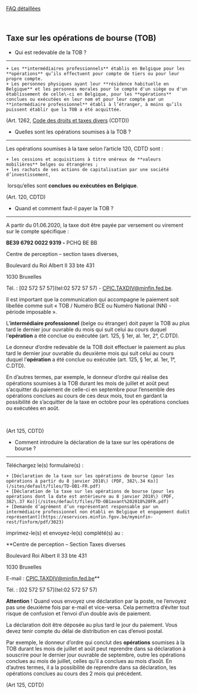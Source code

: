 




[FAQ détaillées](https://gcloudbelgium.sharepoint.com/sites/minfin-fisconet_public/fiscal-discipline/other-duties-and-taxes/administrative-directives-and-comments/faq/e1b72c6b-e2a1-4a34-82dd-76ed483e2737)  

 




Taxe sur les opérations de bourse (TOB)
---------------------------------------




* Qui est redevable de la TOB ?
-----------------------------





	+ Les **intermédiaires professionnels** établis en Belgique pour les **opérations** qu’ils effectuent pour compte de tiers ou pour leur propre compte.
	+ Les personnes physiques ayant leur **résidence habituelle en Belgique** et les personnes morales pour le compte d'un siège ou d'un établissement de celle\-ci en Belgique, pour les **opérations** conclues ou exécutées en leur nom et pour leur compte par un **intermédiaire professionnel** établi à l’étranger, à moins qu’ils puissent établir que la TOB a été acquittée.
(Art. 1262, [Code des droits et taxes divers](https://eservices.minfin.fgov.be/myminfin-web/pages/public/fisconet/document/aefc7a29-dd6b-40ca-9ed1-e10d77d41a59) (CDTD))
* Quelles sont les opérations soumises à la TOB ?
-----------------------------------------------




Les opérations soumises à la taxe selon l’article 120, CDTD sont :



	+ les cessions et acquisitions à titre onéreux de **valeurs mobilières** belges ou étrangères ;
	+ les rachats de ses actions de capitalisation par une société d’investissement,
 lorsqu’elles sont **conclues ou exécutées en Belgique**.


(Art. 120, CDTD)
* Quand et comment faut\-il payer la TOB ?
----------------------------------------




A partir du 01\.06\.2020, la taxe doit être payée par versement ou virement sur le compte spécifique :


**BE39 6792 0022 9319 \-** PCHQ BE BB  

Centre de perception – section taxes diverses,  

Boulevard du Roi Albert II 33 bte 431  

1030 Bruxelles  

Tél. : [02 572 57 57](tel:02 572 57 57) \- [CPIC.TAXDIV@minfin.fed.be](mailto:CPIC.TAXDIV@minfin.fed.be).


Il est important que la communication qui accompagne le paiement soit libellée comme suit « TOB / Numéro BCE ou Numéro National (NN) \- période imposable ».


L’**intermédiaire professionnel** (belge ou étranger) doit payer la TOB au plus tard le dernier jour ouvrable du mois qui suit celui au cours duquel l’**opération** a été conclue ou exécutée (art. 125, § 1er, al. 1er, 2°, C.DTD).  

  

Le donneur d’ordre redevable de la TOB doit effectuer le paiement au plus tard le dernier jour ouvrable du deuxième mois qui suit celui au cours duquel l’**opération** a été conclue ou exécutée (art. 125, § 1er, al. 1er, 1°, C.DTD).  

  

En d’autres termes, par exemple, le donneur d’ordre qui réalise des opérations soumises à la TOB durant les mois de juillet et août peut s’acquitter du paiement de celle\-ci en septembre pour l’ensemble des opérations conclues au cours de ces deux mois, tout en gardant la possibilité de s’acquitter de la taxe en octobre pour les opérations conclues ou exécutées en août.  

   

(Art 125, CDTD)
* Comment introduire la déclaration de la taxe sur les opérations de bourse ?
---------------------------------------------------------------------------




Téléchargez le(s) formulaire(s) :



	+ [Déclaration de la taxe sur les opérations de bourse (pour les opérations à partir du 8 janvier 2018\) (PDF, 382\.34 Ko)](/sites/default/files/TD-OB1-FR.pdf)
	+ [Déclaration de la taxe sur les opérations de bourse (pour les opérations dont la date est antérieure au 8 janvier 2018\) (PDF, 382\.37 Ko)](/sites/default/files/TD-OB1avant%202018%20FR.pdf)
	+ [Demande d’agrément d’un représentant responsable par un intermédiaire professionnel non établi en Belgique et engagement dudit représentant](https://eservices.minfin.fgov.be/myminfin-rest/finform/pdf/3023)
imprimez\-le(s) et envoyez\-le(s) complété(s) au :


**Centre de perception – Section Taxes diverses  

Boulevard Roi Albert II 33 bte 431  

1030 Bruxelles  

E\-mail : [CPIC.TAXDIV@minfin.fed.be]( data-cke-saved-href=)**  

Tél. : [02 572 57 57](tel:02 572 57 57)


**Attention** ! Quand vous envoyez une déclaration par la poste, ne l’envoyez pas une deuxième fois par e\-mail et vice\-versa. Cela permettra d’éviter tout risque de confusion et l’envoi d’un double avis de paiement.  

  

La déclaration doit être déposée au plus tard le jour du paiement. Vous devez tenir compte du délai de distribution en cas d’envoi postal.  

  

Par exemple, le donneur d’ordre qui conclut des **opérations** soumises à la TOB durant les mois de juillet et août peut reprendre dans sa déclaration à souscrire pour le dernier jour ouvrable de septembre, outre les opérations conclues au mois de juillet, celles qu’il a conclues au mois d’août. En d’autres termes, il a la possibilité de reprendre dans sa déclaration, les opérations conclues au cours des 2 mois qui précèdent.


(Art 125, CDTD)






